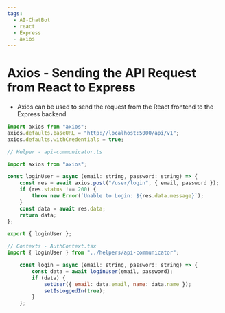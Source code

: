 ```yaml
---
tags:
  - AI-ChatBot
  - react
  - Express
  - axios
---
```

# Axios - Sending the API Request from React to Express

* Axios can be used to send the request from the React frontend to the Express backend

```jsx
import axios from "axios";
axios.defaults.baseURL = "http://localhost:5000/api/v1";
axios.defaults.withCredentials = true;
```

```jsx
// Helper - api-communicator.ts

import axios from "axios";

const loginUser = async (email: string, password: string) => {
	const res = await axios.post("/user/login", { email, password });
	if (res.status !== 200) {
		throw new Error(`Unable to Login: ${res.data.message}`);
	}
	const data = await res.data;
	return data;
};

export { loginUser };

```

```jsx
// Contexts - AuthContext.tsx
import { loginUser } from "../helpers/api-communicator";

	const login = async (email: string, password: string) => {
		const data = await loginUser(email, password);
		if (data) {
			setUser({ email: data.email, name: data.name });
			setIsLoggedIn(true);
		}
	};
```



